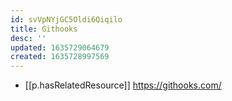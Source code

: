 ```yaml
---
id: svVpNYjGC5Oldi6Qiqilo
title: Githooks
desc: ''
updated: 1635729064679
created: 1635728997569
---
```



- [[p.hasRelatedResource]] https://githooks.com/
